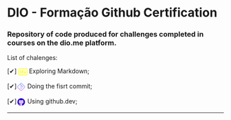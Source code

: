 # **DIO - Formação Github Certification**

### Repository of code produced for challenges completed in courses on the dio.me platform.

List of chalenges:

[&#10004;] <svg xmlns="http://www.w3.org/2000/svg" width="1.5em" style="vertical-align: middle;" fill="yellow" class="bi bi-markdown" viewBox="0 0 16 16">
  <path d="M14 3a1 1 0 0 1 1 1v8a1 1 0 0 1-1 1H2a1 1 0 0 1-1-1V4a1 1 0 0 1 1-1zM2 2a2 2 0 0 0-2 2v8a2 2 0 0 0 2 2h12a2 2 0 0 0 2-2V4a2 2 0 0 0-2-2z"/>
  <path fill-rule="evenodd" d="M9.146 8.146a.5.5 0 0 1 .708 0L11.5 9.793l1.646-1.647a.5.5 0 0 1 .708.708l-2 2a.5.5 0 0 1-.708 0l-2-2a.5.5 0 0 1 0-.708"/>
  <path fill-rule="evenodd" d="M11.5 5a.5.5 0 0 1 .5.5v4a.5.5 0 0 1-1 0v-4a.5.5 0 0 1 .5-.5"/>
  <path d="M3.56 11V7.01h.056l1.428 3.239h.774l1.42-3.24h.056V11h1.073V5.001h-1.2l-1.71 3.894h-.039l-1.71-3.894H2.5V11z"/>
</svg> Exploring Markdown;



[&#10004;]<svg alt="Markdown icon" xmlns="http://www.w3.org/2000/svg" width="1.5em" style="vertical-align: middle;" viewBox="0 0 64 64"> <linearGradient id="SVGID_1__xBKl2pdJg5kk_gr1" x1="32" x2="32" y1="5.34" y2="56.998" gradientUnits="userSpaceOnUse"><stop offset="0" stop-color="#1a6dff"></stop><stop offset="1" stop-color="#c822ff"></stop></linearGradient><path fill="url(#SVGID_1__xBKl2pdJg5kk_gr1)" d="M57.9,28.5L35.5,6.1c-0.9-0.9-2.2-1.5-3.5-1.5s-2.6,0.5-3.5,1.5L6.1,28.5c-0.9,0.9-1.5,2.2-1.5,3.5	s0.5,2.6,1.5,3.5l22.3,22.3c0.9,0.9,2.2,1.5,3.5,1.5s2.6-0.5,3.5-1.5l22.3-22.3c0.9-0.9,1.5-2.2,1.5-3.5S58.8,29.4,57.9,28.5z M56.5,34.1L34.1,56.5c-1.1,1.1-3.1,1.1-4.2,0L7.5,34.1C7,33.6,6.7,32.8,6.7,32s0.3-1.6,0.9-2.1l16-16l6.5,6.5h0V43h2V22.4	l10.8,10.8l1.4-1.4L24.9,12.5l5-5C30.4,7,31.2,6.7,32,6.7s1.6,0.3,2.1,0.9l22.3,22.3c0.6,0.6,0.9,1.3,0.9,2.1S57,33.6,56.5,34.1z"></path><linearGradient id="SVGID_2__xBKl2pdJg5kk_gr2" x1="31" x2="31" y1="39" y2="47.213" gradientUnits="userSpaceOnUse"><stop offset="0" stop-color="#6dc7ff"></stop><stop offset="1" stop-color="#e6abff"></stop></linearGradient><circle cx="31" cy="43" r="4" fill="url(#SVGID_2__xBKl2pdJg5kk_gr2)"></circle><linearGradient id="SVGID_3__xBKl2pdJg5kk_gr3" x1="31" x2="31" y1="17.043" y2="24.326" gradientUnits="userSpaceOnUse"><stop offset="0" stop-color="#6dc7ff"></stop><stop offset="1" stop-color="#e6abff"></stop></linearGradient><circle cx="31" cy="21" r="4" fill="url(#SVGID_3__xBKl2pdJg5kk_gr3)"></circle><g><linearGradient id="SVGID_4__xBKl2pdJg5kk_gr4" x1="43" x2="43" y1="28.021" y2="35.733" gradientUnits="userSpaceOnUse"><stop offset="0" stop-color="#6dc7ff"></stop><stop offset="1" stop-color="#e6abff"></stop></linearGradient><circle cx="43" cy="32" r="4" fill="url(#SVGID_4__xBKl2pdJg5kk_gr4)"></circle></g>
</svg> Doing the fisrt commit;

          
[&#10004;]<svg xmlns="http://www.w3.org/2000/svg" width="1.5em" style="vertical-align: middle;" viewBox="0 0 48 48">
<path fill="#2100c4" d="M24,4C12.954,4,4,12.954,4,24c0,8.887,5.801,16.411,13.82,19.016h12.36 C38.199,40.411,44,32.887,44,24C44,12.954,35.046,4,24,4z"></path><path fill="#ddbaff" d="M37,23.5c0-2.897-0.875-4.966-2.355-6.424C35.591,15.394,34.339,12,34.339,12 c-2.5,0.5-4.367,1.5-5.609,2.376C27.262,14.115,25.671,14,24,14c-1.71,0-3.339,0.118-4.834,0.393 c-1.242-0.879-3.115-1.889-5.632-2.393c0,0-1.284,3.492-0.255,5.146C11.843,18.6,11,20.651,11,23.5 c0,6.122,3.879,8.578,9.209,9.274C19.466,33.647,19,34.764,19,36l0,0.305c-0.163,0.045-0.332,0.084-0.514,0.108 c-1.107,0.143-2.271,0-2.833-0.333c-0.562-0.333-1.229-1.083-1.729-1.813c-0.422-0.616-1.263-2.032-3.416-1.979 c-0.376-0.01-0.548,0.343-0.5,0.563c0.043,0.194,0.213,0.5,0.896,0.75c0.685,0.251,1.063,0.854,1.438,1.458 c0.418,0.674,0.417,2.468,2.562,3.416c1.53,0.677,2.988,0.594,4.097,0.327l0.001,3.199c0,0.639-0.585,1.125-1.191,1.013 C19.755,43.668,21.833,44,24,44c2.166,0,4.243-0.332,6.19-0.984C29.584,43.127,29,42.641,29,42.002L29,36 c0-1.236-0.466-2.353-1.209-3.226C33.121,32.078,37,29.622,37,23.5z"></path><path fill="#ddbaff" d="M15,18l3.838-1.279c1.01-0.337,1.231-1.684,0.365-2.302l-0.037-0.026 c-2.399,0.44-4.445,1.291-5.888,2.753C13.596,17.658,14.129,18,15,18z"></path><path fill="#ddbaff" d="M28.693,14.402c-0.878,0.623-0.655,1.987,0.366,2.327L32.872,18c0.913,0,1.461-0.37,1.773-0.924 c-1.46-1.438-3.513-2.274-5.915-2.701C28.717,14.384,28.705,14.393,28.693,14.402z"></path><path fill="#ddbaff" d="M24,31c-1.525,0-2.874,0.697-3.791,1.774C21.409,32.931,22.681,33,24,33s2.591-0.069,3.791-0.226 C26.874,31.697,25.525,31,24,31z"></path>
</svg> Using github.dev;

---

